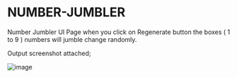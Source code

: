 # NUMBER-JUMBLER

Number Jumbler UI Page when you click on Regenerate button the boxes ( 1 to 9 ) numbers will jumble change randomly.

Output screenshot attached;

![image](https://github.com/shaiktahseen/NUMBER-JUMBLER/assets/126344231/3a39c3c0-e83b-4036-b3fb-4296f4cae8eb)
